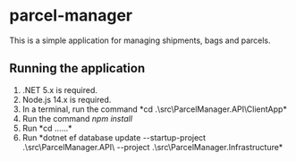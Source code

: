 # parcel-manager

This is a simple application for managing shipments, bags and parcels.

## Running the application
1. .NET 5.x is required.
2. Node.js 14.x is required.
3. In a terminal, run the command *cd .\src\ParcelManager.API\ClientApp\*
4. Run the command *npm install*
5. Run *cd ..\..\..\*
6. Run *dotnet ef database update --startup-project .\src\ParcelManager.API\ --project .\src\ParcelManager.Infrastructure\*